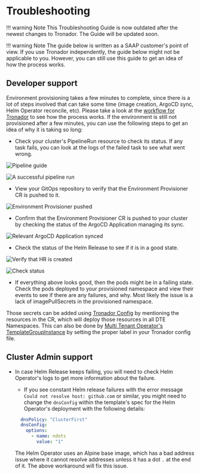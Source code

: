 # Troubleshooting

!!! warning Note
    This Troubleshooting Guide is now outdated after the newest changes to Tronador. The Guide will be updated soon.

!!! warning Note
    The guide below is written as a SAAP customer's point of view. If you use Tronador independently, the guide below might not be applicable to you. However, you can still use this guide to get an idea of how the process works.

## Developer support

Environment provisioning takes a few minutes to complete, since there is a lot of steps involved that can take some time (image creation, ArgoCD sync, Helm Operator reconcile, etc). Please take a look at the [workflow for Tronador](./workflow.md) to see how the process works. If the environment is still not provisioned after a few minutes, you can use the following steps to get an idea of why it is taking so long:

* Check your cluster's PipelineRun resource to check its status. If any task fails, you can look at the logs of the failed task to see what went wrong.

![Pipeline guide](./images/pipeline-ts.png)

![A successful pipeline run](./images/pipeline-success.png)

* View your GitOps repository to verify that the Environment Provisioner CR is pushed to it.

![Environment Provisioner pushed](./images/gitops.png)

* Confirm that the Environment Provisioner CR is pushed to your cluster by checking the status of the ArgoCD Application managing its sync.

![Relevant ArgoCD Application synced](./images/argocd.png)

* Check the status of the Helm Release to see if it is in a good state.

![Verify that HR is created](./images/hr-ts.png)

![Check status](./images/hr-status-ts.png)

* If everything above looks good, then the pods might be in a failing state. Check the pods deployed to your provisioned namespace and view their events to see if there are any failures, and why. Most likely the issue is a lack of imagePullSecrets in the provisioned namespace.

Those secrets can be added using [Tronador Config](./tronador_config.md) by mentioning the resources in the CR, which will deploy those resources in all DTE Namespaces.
This can also be done by [Multi Tenant Operator's](../multi-tenant-operator/overview.md) [TemplateGroupInstance](../multi-tenant-operator/customresources.md#_5-templategroupinstance) by setting the proper label in your Tronador config file.

## Cluster Admin support

* In case Helm Release keeps failing, you will need to check Helm Operator's logs to get more information about the failure.
    * If you see constant Helm release failures with the error message `Could not resolve host: github.com` or similar, you might need to change the `dnsConfig` within the template's spec for the Helm Operator's deployment with the following details:

    ```yaml
      dnsPolicy: "ClusterFirst"
      dnsConfig:
        options:
          - name: ndots
            value: "1"
    ```

    The Helm Operator uses an Alpine base image, which has a bad address issue where it cannot resolve addresses unless it has a dot `.` at the end of it. The above workaround will fix this issue.
